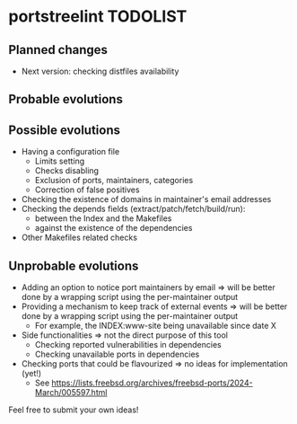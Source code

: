# portstreelint TODOLIST

## Planned changes
* Next version: checking distfiles availability

## Probable evolutions

## Possible evolutions
* Having a configuration file
  * Limits setting
  * Checks disabling
  * Exclusion of ports, maintainers, categories
  * Correction of false positives
* Checking the existence of domains in maintainer's email addresses
* Checking the depends fields (extract/patch/fetch/build/run):
  * between the Index and the Makefiles
  * against the existence of the dependencies
* Other Makefiles related checks

## Unprobable evolutions
* Adding an option to notice port maintainers by email => will be better done by a wrapping script using the per-maintainer output
* Providing a mechanism to keep track of external events => will be better done by a wrapping script using the per-maintainer output
  * For example, the INDEX:www-site being unavailable since date X
* Side functionalities => not the direct purpose of this tool
  * Checking reported vulnerabilities in dependencies
  * Checking unavailable ports in dependencies
* Checking ports that could be flavourized => no ideas for implementation (yet!)
  * See https://lists.freebsd.org/archives/freebsd-ports/2024-March/005597.html

Feel free to submit your own ideas!
